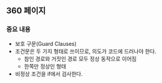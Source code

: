 ## 360 페이지

### 중요 내용

- 보호 구문(Guard Clauses)
- 조건문은 두 가지 형태로 쓰이므로, 의도가 코드에 드러나야 한다.
  - 참인 경로와 거짓인 경로 모두 정상 동작으로 이어짐
  - 한쪽만 정상인 형태
- 비정상 조건을 if에서 검사한다.
